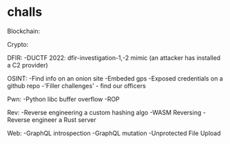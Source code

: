 # challs
Blockchain:

Crypto:

DFIR:
-DUCTF 2022: dfir-investigation-1,-2 mimic (an attacker has installed a C2 provider)

OSINT:
-Find info on an onion site
-Embeded gps
-Exposed credentials on a github repo
-'Filler challenges' - find our officers

Pwn:
-Python libc buffer overflow
-ROP

Rev:
-Reverse engineering a custom hashing algo
-WASM Reversing
-Reverse engineer a Rust server

Web:
-GraphQL introspection
-GraphQL mutation
-Unprotected File Upload
